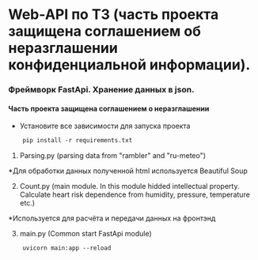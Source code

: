 # Web-API по ТЗ (часть проекта защищена соглашением об неразглашении конфиденциальной информации). 

### Фреймворк FastApi. Хранение данных в json.

#### Часть проекта защищена соглашением о неразглашении

* Установите все зависимости для запуска проекта
  
```html
    pip install -r requirements.txt
```


1. Parsing.py (parsing data from "rambler" and "ru-meteo")

  *Для обработки данных полученной html используется Beautiful Soup

2. Count.py (main module. In this module hidded intellectual property. Сalculate  heart risk dependence from humidity, pressure, temperature etc.)

  *Используется для расчёта и передачи данных на фронтэнд

3. main.py (Common start FastApi module)

```html
    uvicorn main:app --reload
```
